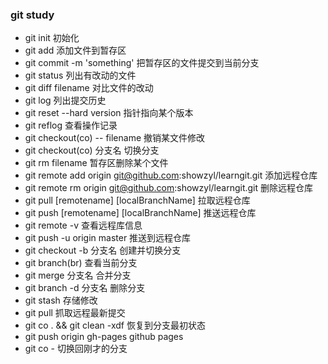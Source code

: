 ### git study

* git init 初始化
* git add 添加文件到暂存区
* git commit -m 'something' 把暂存区的文件提交到当前分支
* git status 列出有改动的文件
* git diff filename 对比文件的改动  
* git log 列出提交历史 
* git reset --hard version 指针指向某个版本
* git reflog 查看操作记录
* git checkout(co) -- filename 撤销某文件修改
* git checkout(co) 分支名 切换分支
* git rm filename 暂存区删除某个文件
* git remote add origin git@github.com:showzyl/learngit.git 添加远程仓库
* git remote rm origin git@github.com:showzyl/learngit.git 删除远程仓库
* git pull \[remotename\] \[localBranchName\] 拉取远程仓库
* git push \[remotename\] \[localBranchName\] 推送远程仓库
* git remote -v 查看远程库信息
* git push -u origin master  推送到远程仓库
* git checkout -b 分支名 创建并切换分支
* git branch(br) 查看当前分支
* git merge 分支名  合并分支
* git branch -d 分支名 删除分支
* git stash 存储修改
* git pull 抓取远程最新提交
* git co . && git clean -xdf  恢复到分支最初状态
* git push origin gh-pages  github pages
* git co - 切换回刚才的分支
























